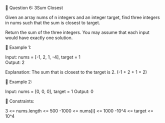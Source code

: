 🧠 Question 6: 3Sum Closest

Given an array nums of n integers and an integer target, find three integers in nums such that the sum is closest to target.

Return the sum of the three integers. You may assume that each input would have exactly one solution.

🧪 Example 1:

Input: nums = [-1, 2, 1, -4], target = 1  
Output: 2  

Explanation: The sum that is closest to the target is 2. (-1 + 2 + 1 = 2)

🧪 Example 2:

Input: nums = [0, 0, 0], target = 1
Output: 0

🧩 Constraints:

3 <= nums.length <= 500
-1000 <= nums[i] <= 1000
-10^4 <= target <= 10^4